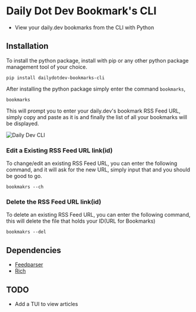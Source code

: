 # Daily Dot Dev Bookmark's CLI

- View your daily.dev bookmarks from the CLI with Python

## Installation

To install the python package, install with pip or any other python package management tool of your choice.

```
pip install dailydotdev-bookmarks-cli
```

After installing the python package simply enter the command `bookmarks`,

```
bookmarks
```

This will prompt you to enter your daily.dev's bookmark RSS Feed URL, simply copy and paste as it is and finally the list of all your bookmarks will be displayed. 

![Daily Dev CLI](https://res.cloudinary.com/techstructive-blog/image/upload/v1647365911/blog-media/rf8nqohqu2k3orf4atso.gif)

### Edit a Existing RSS Feed URL link(id)

To change/edit an existing RSS Feed URL, you can enter the following command, and it will ask for the new URL, simply input that and you should be good to go.
```
bookmakrs --ch
```

### Delete the RSS Feed URL link(id)

To delete an existing RSS Feed URL, you can enter the following command, this will delete the file that holds your ID(URL for Bookmarks)

```
bookmakrs --del
```

## Dependencies 

- [Feedparser](https://pypi.org/project/feedparser/)
- [Rich](https://pypi.org/project/rich/)

## TODO

- Add a TUI to view articles

